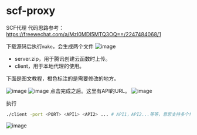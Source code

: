 # scf-proxy
SCF代理
代码思路参考：https://freewechat.com/a/MzI0MDI5MTQ3OQ==/2247484068/1

下载源码后执行`make`，会生成两个文件
![image](https://user-images.githubusercontent.com/19854253/117415890-65303c00-af4b-11eb-84e6-e3720b16b513.png)
* server.zip，用于腾讯创建云函数时上传。
* client，用于本地代理的使用。

下面是图文教程，橙色标注的是需要修改的地方。

![image](https://user-images.githubusercontent.com/19854253/112804352-e96ae600-90a6-11eb-90dd-89a812d6dfa2.png)
![image](https://user-images.githubusercontent.com/19854253/112804449-04d5f100-90a7-11eb-88bd-0301c55e2399.png)
点击完成之后。这里有API的URL。
![image](https://user-images.githubusercontent.com/19854253/117416694-38305900-af4c-11eb-910e-2a474df886db.png)

执行
```bash
./client -port <PORT> <API1> <API2> ... # API1，API2...等等，意思支持多个地区API随机轮回。
```
![image](https://user-images.githubusercontent.com/19854253/118811451-9dd2fc80-b8df-11eb-94b6-76cac791adae.png)